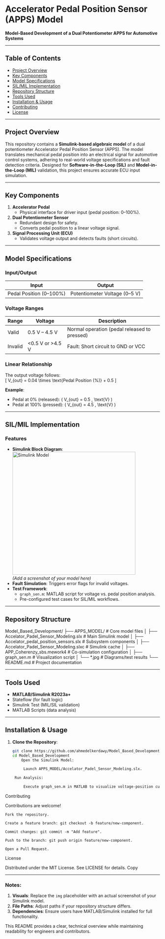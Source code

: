 # Accelerator Pedal Position Sensor (APPS) Model
**Model-Based Development of a Dual Potentiometer APPS for Automotive Systems**

---

## Table of Contents
- [Project Overview](#project-overview)
- [Key Components](#key-components)
- [Model Specifications](#model-specifications)
- [SIL/MIL Implementation](#sil-mil-implementation)
- [Repository Structure](#repository-structure)
- [Tools Used](#tools-used)
- [Installation & Usage](#installation--usage)
- [Contributing](#contributing)
- [License](#license)

---

## Project Overview
This repository contains a **Simulink-based algebraic model** of a dual potentiometer Accelerator Pedal Position Sensor (APPS). The model translates mechanical pedal position into an electrical signal for automotive control systems, adhering to real-world voltage specifications and fault detection criteria. Designed for **Software-in-the-Loop (SIL)** and **Model-in-the-Loop (MIL)** validation, this project ensures accurate ECU input simulation.

---

## Key Components
1. **Accelerator Pedal**  
   - Physical interface for driver input (pedal position: 0–100%).
2. **Dual Potentiometer Sensor**  
   - Redundant design for safety.
   - Converts pedal position to a linear voltage signal.
3. **Signal Processing Unit (ECU)**  
   - Validates voltage output and detects faults (short circuits).

---

## Model Specifications
### Input/Output
| **Input**               | **Output**                  |
|-------------------------|-----------------------------|
| Pedal Position (0–100%) | Potentiometer Voltage (0–5 V) |

### Voltage Ranges
| **Range** | **Voltage**      | **Description**                              |
|-----------|------------------|----------------------------------------------|
| Valid     | 0.5 V – 4.5 V    | Normal operation (pedal released to pressed) |
| Invalid   | <0.5 V or >4.5 V | Fault: Short circuit to GND or VCC           |

### Linear Relationship
The output voltage follows:  
\[
V_{out} = 0.04 \times \text{Pedal Position (\%)} + 0.5
\]

**Example**:  
- Pedal at 0% (released): \( V_{out} = 0.5 \, \text{V} \)  
- Pedal at 100% (pressed): \( V_{out} = 4.5 \, \text{V} \)

---

## SIL/MIL Implementation
### Features
- **Simulink Block Diagram**:  
  <img src="APPS_MODEL/Accelator_Padel_Sensor_Modeling.slx" width="400" alt="Simulink Model">  
  *(Add a screenshot of your model here)*
- **Fault Simulation**: Triggers error flags for invalid voltages.
- **Test Framework**:  
  - `graph_sen.m`: MATLAB script for voltage vs. pedal position analysis.
  - Pre-configured test cases for SIL/MIL workflows.

---

## Repository Structure
Model_Based_Development/
├── APPS_MODEL/ # Core model files
│ ├── Accelator_Padel_Sensor_Modeling.slx # Main Simulink model
│ ├── Accelator_pedal_position_sensors.slx # Subsystem components
│ ├── Accelator_Padel_Sensor_Modeling.slxc # Simulink cache
│ ├── APP_Coherenzy_sbs.mework4 # Co-simulation configuration
│ ├── graph_sen.m # Visualization script
│ └── *.jpg # Diagrams/test results
└── README.md # Project documentation

---

## Tools Used
- **MATLAB/Simulink R2023a+**
- Stateflow (for fault logic)
- Simulink Test (MIL/SIL validation)
- MATLAB Scripts (data analysis)

---

## Installation & Usage
1. **Clone the Repository**:
   ```bash
   git clone https://github.com/ahmedelkerdawy/Model_Based_Development.git
   cd Model_Based_Development
       Open the Simulink Model:

        Launch APPS_MODEL/Accelator_Padel_Sensor_Modeling.slx.

    Run Analysis:

        Execute graph_sen.m in MATLAB to visualize voltage-position curves.

Contributing

Contributions are welcome!

    Fork the repository.

    Create a feature branch: git checkout -b feature/new-component.

    Commit changes: git commit -m "Add feature".

    Push to the branch: git push origin feature/new-component.

    Open a Pull Request.

License

Distributed under the MIT License. See LICENSE for details.
Copy


---

### Notes:
1. **Visuals**: Replace the `img` placeholder with an actual screenshot of your Simulink model.  
2. **File Paths**: Adjust paths if your repository structure differs.  
3. **Dependencies**: Ensure users have MATLAB/Simulink installed for full functionality.  

This README provides a clear, technical overview while maintaining readability for engineers and contributors.
